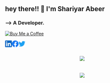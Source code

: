  

## hey there!! :wave: I'm Shariyar Abeer 

### --> A Developer.
[![Buy Me a Coffee](https://img.shields.io/badge/Buy%20Me%20a%20Coffee-orange?style=for-the-badge&logo=buy-me-a-coffee&logoColor=white)](https://www.buymeacoffee.com/arifsh)

	


<!-- ### hey there :wave: <img src="https://media.giphy.com/media/hvRJCLFzcasrR4ia7z/giphy.gif" width="25px"> -->


<a href="https://www.linkedin.com/in/mdarifshariyar/">
  <img align="left" alt="Arif's LinkedIN" width="22px" target="_blank" src="./assets/linkedin.svg" />
</a>

<a href="https://www.facebook.com/ShariyarAbeer/">
  <img align="left" alt="Arif's facebook" width="22px" target="_blank" src="./assets/facebook.svg" />
</a>
<a href="https://twitter.com/ShariyarAbeer">
  <img align="left" alt="Shariyar Abeer | Twitter" width="22px" target="_blank" src="./assets/twitter.svg" />
</a>
<br>
<br>
<br>
<!--###  Contribution Stats -->
<div align="center" desplay="flex">
<a href="https://github.com/ShariyarAbeer">
 <img algin="center" src="https://github-readme-stats.vercel.app/api?username=ShariyarAbeer&show_icons=true&&theme=react&count_private=true&include_all_commits=true&hide_border=true&hide=issues,prs,contribs"/>
</a>
<br>
<br>
<br>
<!-- ###  Language Stats -->
<a href="https://github.com/ShariyarAbeer">
 
<img align="center" src="https://github-readme-stats.vercel.app/api/top-langs/?username=ShariyarAbeer&theme=react&layout=compact&hide_border=true&langs_count=10&hide=html,css" />
</a>
	</div>
<!--
	
![Visitors](https://visitor-badge.laobi.icu/badge?page_id=ShariyarAbeer.ShariyarAbeer)


**ShariyarAbeer/ShariyarAbeer** is a ✨ _special_ ✨ repository because its `README.md` (this file) appears on your GitHub profile.

- ### Hi there 👋



Here are some ideas to get you started:

- 🔭 I’m currently working on ...
- 🌱 I’m currently learning ...
- 👯 I’m looking to collaborate on ...
- 🤔 I’m looking for help with ...
- 💬 Ask me about ...
- 📫 How to reach me: ...
- 😄 Pronouns: ...
- ⚡ Fun fact: ...
-->
